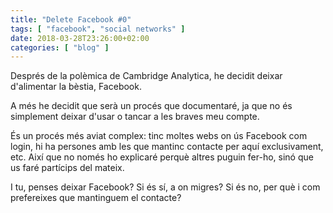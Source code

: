 ```yaml
---
title: "Delete Facebook #0"
tags: [ "facebook", "social networks" ]
date: 2018-03-28T23:26:00+02:00
categories: [ "blog" ]
---
```

Després de la polèmica de Cambridge Analytica, he decidit deixar d'alimentar la bèstia, Facebook.

A més he decidit que serà un procés que documentaré, ja que no és simplement deixar d'usar o tancar a les braves meu compte.

És un procés més aviat complex: tinc moltes webs on ús Facebook com login, hi ha persones amb les que mantinc contacte per aquí exclusivament, etc. Així que no només ho explicaré perquè altres puguin fer-ho, sinó que us faré partícips del mateix.

I tu, penses deixar Facebook? Si és sí, a on migres? Si és no, per què i com prefereixes que mantinguem el contacte?
